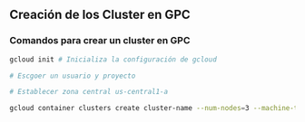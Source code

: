## Creación de los Cluster en GPC

### Comandos para crear un cluster en GPC

```bash
gcloud init # Inicializa la configuración de gcloud

# Escgoer un usuario y proyecto

# Establecer zona central us-central1-a

gcloud container clusters create cluster-name --num-nodes=3 --machine-type=n1-standard-2 --zone us-central1-a
```

